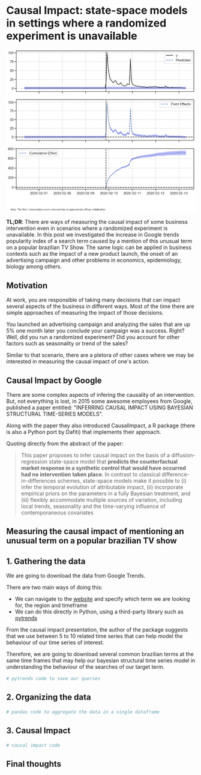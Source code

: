 # Causal Impact: state-space models in settings where a randomized experiment is unavailable

![sorority_ci](assets/sorority_ci.png)

**TL;DR**: There are ways of measuring the causal impact of some business intervention even in scenarios where a randomized experiment is unavailable. In this post we investigated the increase in Google trends popularity index of a search term caused by a mention of this unusual term on a popular brazilian TV Show. The same logic can be applied in business contexts such as the impact of a new product launch, the onset of an advertising campaign and other problems in economics, epidemiology, biology among others.

## Motivation

At work, you are responsible of taking many decisions that can impact several aspects of the business in different ways. Most of the time there are simple approaches of measuring the impact of those decisions. 

You launched an advertising campaign and analyzing the sales that are up 5% one month later you conclude your campaign was a success. Right? Well, did you run a randomized experiment? Did you account for other factors such as seasonality or trend of the sales? 

Similar to that scenario, there are a pletora of other cases where we may be interested in measuring the causal impact of one's action.

## Causal Impact by Google

There are some complex aspects of infering the causality of an intervention. But, not everything is lost, in 2015 some awesome employees from Google, published a paper entitled: "INFERRING CAUSAL IMPACT USING BAYESIAN STRUCTURAL TIME-SERIES MODELS".

Along with the paper they also introduced CausalImpact, a R package (there is also a Python port by Dafiti) that implements their approach. 

Quoting directly from the abstract of the paper:
> This paper proposes to infer causal impact on the basis of a diffusion-regression state-space model that **predicts the counterfactual market response in a synthetic control that would have occurred had no intervention taken place**. In contrast to classical difference-in-differences schemes, state-space models make it possible to (i) infer the temporal evolution of attributable impact, (ii) incorporate empirical priors on the parameters in a fully Bayesian treatment, and (iii) flexibly accommodate multiple sources of variation, including local trends, seasonality and the time-varying influence of contemporaneous covariates

## Measuring the causal impact of mentioning an unusual term on a popular brazilian TV show

## 1. Gathering the data

We are going to download the data from Google Trends. 

There are two main ways of doing this:
- We can navigate to the [website](https://trends.google.com/trends/?geo=BR) and specify which term we are looking for, the region and timeframe
- We can do this directly in Python, using a third-party library such as [pytrends](https://github.com/GeneralMills/pytrends)

From the causal impact presentation, the author of the package suggests that we use between 5 to 10 related time series that can help model the behaviour of our time series of interest.

Therefore, we are going to download several common brazilian terms at the same time frames that may help our bayesian structural time series model in understanding the behaviour of the searches of our target term.

```python
# pytrends code to save our queries
```

## 2. Organizing the data

```python
# pandas code to aggregate the data in a single dataframe
```

## 3. Causal Impact

```python
# causal impact code
```

## Final thoughts

